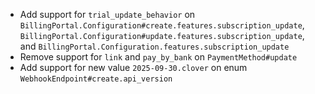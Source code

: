 * Add support for `trial_update_behavior` on `BillingPortal.Configuration#create.features.subscription_update`, `BillingPortal.Configuration#update.features.subscription_update`, and `BillingPortal.Configuration.features.subscription_update`
* Remove support for `link` and `pay_by_bank` on `PaymentMethod#update`
* Add support for new value `2025-09-30.clover` on enum `WebhookEndpoint#create.api_version`